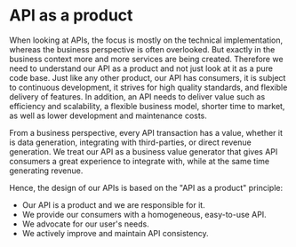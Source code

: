 # API as a product

When looking at APIs, the focus is mostly on the technical implementation, whereas the business perspective is often overlooked.
But exactly in the business context more and more services are being created.
Therefore we need to understand our API as a product and not just look at it as a pure code base.
Just like any other product, our API has consumers, it is subject to continuous development, it strives for high quality standards, and flexible delivery of features.
In addition, an API needs to deliver value such as efficiency and scalability, a flexible business model, shorter time to market, as well as lower development and maintenance costs.

From a business perspective, every API transaction has a value, whether it is data generation, integrating with third-parties, or direct revenue generation.
We treat our API as a business value generator that gives API consumers a great experience to integrate with, while at the same time generating revenue.

Hence, the design of our APIs is based on the "API as a product" principle:

- Our API is a product and we are responsible for it.
- We provide our consumers with a homogeneous, easy-to-use API.
- We advocate for our user's needs.
- We actively improve and maintain API consistency.

